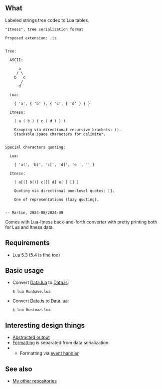 ## What

Labeled strings tree codec to Lua tables.

```
"Itness", tree serialization format

Proposed extension: .is


Tree:

  ASCII:

      a
     / \
    b   c
       /
      d

  Lua:

    { 'a', { 'b' }, { 'c', { 'd' } } }

  Itness:

    ( a ( b ) ( c ( d ) ) )

    Grouping via directional recursive brackets: ().
    Stackable space characters for delimiter.


Special characters quoting:

  Lua:

    { 'a(', 'b)', 'c[', 'd]', 'e ', '' }

  Itness:

    ( a[(] b[)] c[[] d] e[ ] [] )

    Quoting via directional one-level quotes: [].

    One of representations (lazy quoting).


-- Martin, 2024-08/2024-09
```

Comes with Lua-Itness back-and-forth converter with pretty printing
both for Lua and Itness data.


## Requirements

* Lua 5.3 (5.4 is fine too)


## Basic usage

* Convert [Data.lua](Data.lua) to [Data.is](Data.is):

  ```$ lua RunSave.lua```

* Convert [Data.is](Data.is) to [Data.lua](Data.lua):

  ```$ lua RunLoad.lua```


## Interesting design things

* [Abstracted output](workshop/concepts/StreamIo/Output.lua)
* [Formatting](Serializer/) is separated from data serialization
* * Formatting via [event handler](Serializer/DelimitersWriter/Interface.lua)


## See also

  * [My other repositories](https://github.com/martin-eden/contents)


